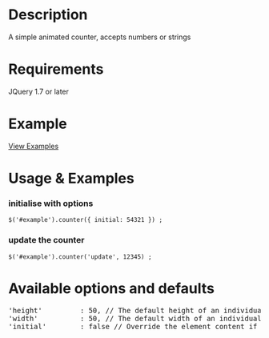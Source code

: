 # Description

A simple animated counter, accepts numbers or strings

# Requirements

<p>JQuery 1.7 or later</p>

# Example
[View Examples](http://kCounter.kudoslabs.co.uk)

# Usage & Examples

### initialise with options
`$('#example').counter({ initial: 54321 }) ;`
    
### update the counter
`$('#example').counter('update', 12345) ;`


# Available options and defaults
<pre>
'height'         : 50, // The default height of an individual counter
'width'          : 50, // The default width of an individual counter
'initial'        : false // Override the element content if desired
</pre>
